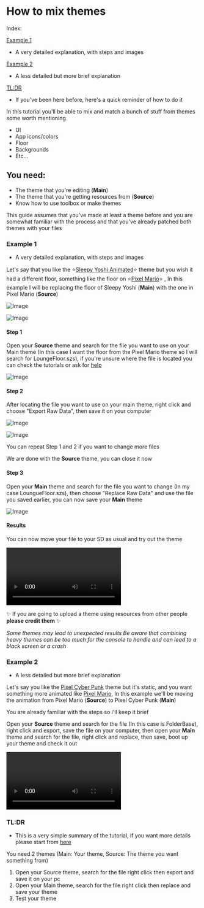# How to mix themes

Index:

[Example 1](#example-1)

- A very detailed explanation, with steps and images

[Example 2](#example-2)

- A less detailed but more brief explanation

[TL:DR](#tldr)

- If you've been here before, here's a quick reminder of how to do it

In this tutorial you'll be able to mix and match a bunch of stuff from themes some worth mentioning

- UI
- App icons/colors
- Floor
- Backgrounds
- Etc...

## You need:

- The theme that you're editing (**Main**)
- The theme that you're getting resources from (**Source**)
- Know how to use toolbox or make themes

This guide assumes that you've made at least a theme before and you are somewhat familiar with the process and that you've already patched both themes with your files

### Example 1 

- A very detailed explanation, with steps and images

Let's say that you like the ⭐[Sleepy Yoshi Animated](https://discord.com/channels/1195784055296381020/1264809013279719476)⭐ theme but you wish it had a different floor, something like the floor on ⭐[Pixel Mario](https://discord.com/channels/1195784055296381020/1272742559302680606)⭐ , In this example I will be replacing the floor of Sleepy Yoshi (**Main**) with the one in Pixel Mario (**Source**)

![Image](imgs/m2.png)

![Image](imgs/m3.png)

#### Step 1
Open your **Source** theme and search for the file you want to use on your Main theme (In this case I want the floor from the Pixel Mario theme so I will search for LoungeFloor.szs), if you're unsure where the file is located you can check the tutorials or ask for [help](https://discord.com/channels/1195784055296381020/1205976336209027074)

![Image](imgs/m1.png)

#### Step 2

After locating the file you want to use on your main theme, right click and choose "Export Raw Data", then save it on your computer

![Image](imgs/m4.png)

![Image](imgs/m5.png)

You can repeat Step 1 and 2 if you want to change more files

We are done with the **Source** theme, you can close it now

#### Step 3
Open your **Main** theme and search for the file you want to change (In my case LoungueFloor.szs), then choose "Replace Raw Data" and use the file you saved earlier, you can now save your **Main** theme

![Image](imgs/m6.png)

#### Results
You can now move your file to your SD as usual and try out the theme

<video controls>
<source src="../imgs/vm1.mp4" type="video/mp4">
</video>

✨ If you are going to upload a theme using resources from other people **please credit them** ✨  

*Some themes may lead to unexpected results*
*Be aware that combining heavy themes can be too much for the console to handle and can lead to a black screen or a crash*

### Example 2

- A less detailed but more brief explanation

Let's say you like the [Pixel Cyber Punk](https://discord.com/channels/1195784055296381020/1272306793585971381) theme but it's static, and you want something more animated like [Pixel Mario](https://discord.com/channels/1195784055296381020/1272742559302680606), In this example we'll be moving the animation from Pixel Mario (**Source**) to Pixel Cyber Punk (**Main**)

You are already familiar with the steps so i'll keep it brief

Open your **Source** theme and search for the file (In this case is FolderBase), right click and export, save the file on your computer, then open your **Main** theme and search for the file, right click and replace, then save, boot up your theme and check it out

<video controls>
<source src="../imgs/vm2.mp4" type="video/mp4">
</video>

### TL:DR

- This is a very simple summary of the tutorial, if you want more details please start from [here](#example-1)

You need 2 themes (Main: Your theme, Source: The theme you want something from)

1. Open your Source theme, search for the file right click then export and save it on your pc
2. Open your Main theme, search for the file right click then replace and save your theme
3. Test your theme
